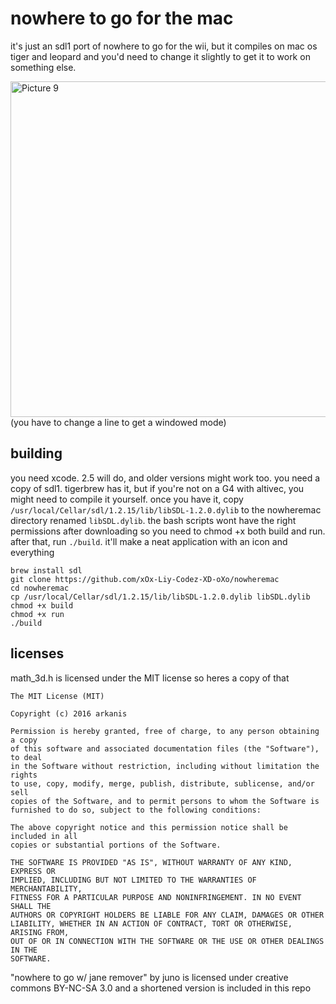 # nowhere to go for the mac
it's just an sdl1 port of nowhere to go for the wii, but it compiles on mac os tiger and leopard and you'd need to change it slightly to get it to work on something else.

<img width="1034" height="537" alt="Picture 9" src="https://github.com/user-attachments/assets/9d868b7d-bf5b-4465-aa00-cb0199df797d" />
(you have to change a line to get a windowed mode)

## building
you need xcode. 2.5 will do, and older versions might work too. you need a copy of sdl1. tigerbrew has it, but if you're not on a G4 with altivec, you might need to compile it yourself. once you have it, copy `/usr/local/Cellar/sdl/1.2.15/lib/libSDL-1.2.0.dylib` to the nowheremac directory renamed `libSDL.dylib`. the bash scripts wont have the right permissions after downloading so you need to chmod +x both build and run. after that, run `./build`. it'll make a neat application with an icon and everything 
```
brew install sdl
git clone https://github.com/xOx-Liy-Codez-XD-oXo/nowheremac
cd nowheremac
cp /usr/local/Cellar/sdl/1.2.15/lib/libSDL-1.2.0.dylib libSDL.dylib
chmod +x build
chmod +x run
./build
```
## licenses
math_3d.h is licensed under the MIT license so heres a copy of that

```
The MIT License (MIT)

Copyright (c) 2016 arkanis

Permission is hereby granted, free of charge, to any person obtaining a copy
of this software and associated documentation files (the "Software"), to deal
in the Software without restriction, including without limitation the rights
to use, copy, modify, merge, publish, distribute, sublicense, and/or sell
copies of the Software, and to permit persons to whom the Software is
furnished to do so, subject to the following conditions:

The above copyright notice and this permission notice shall be included in all
copies or substantial portions of the Software.

THE SOFTWARE IS PROVIDED "AS IS", WITHOUT WARRANTY OF ANY KIND, EXPRESS OR
IMPLIED, INCLUDING BUT NOT LIMITED TO THE WARRANTIES OF MERCHANTABILITY,
FITNESS FOR A PARTICULAR PURPOSE AND NONINFRINGEMENT. IN NO EVENT SHALL THE
AUTHORS OR COPYRIGHT HOLDERS BE LIABLE FOR ANY CLAIM, DAMAGES OR OTHER
LIABILITY, WHETHER IN AN ACTION OF CONTRACT, TORT OR OTHERWISE, ARISING FROM,
OUT OF OR IN CONNECTION WITH THE SOFTWARE OR THE USE OR OTHER DEALINGS IN THE
SOFTWARE.
```
"nowhere to go w/ jane remover" by juno is licensed under creative commons BY-NC-SA 3.0 and a shortened version is included in this repo
